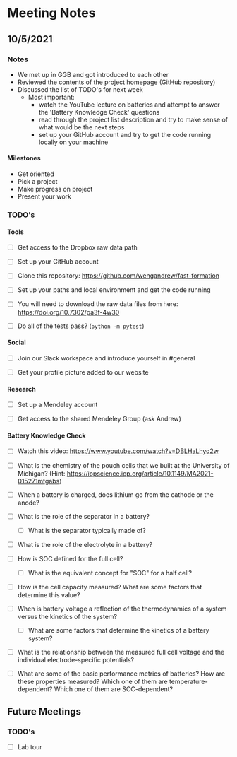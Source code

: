 # Meeting Notes

## 10/5/2021

### Notes

- We met up in GGB and got introduced to each other
- Reviewed the contents of the project homepage (GitHub repository)
- Discussed the list of TODO's for next week
  - Most important:
    - watch the YouTube lecture on batteries and attempt to answer the 'Battery Knowledge Check' questions
    - read through the project list description and try to make sense of what would be the next steps
    - set up your GitHub account and try to get the code running locally on your machine

#### Milestones

- Get oriented
- Pick a project
- Make progress on project
- Present your work


### TODO's

#### Tools

- [ ] Get access to the Dropbox raw data path 
- [ ] Set up your GitHub account 
- [ ] Clone this repository: https://github.com/wengandrew/fast-formation 
- [ ] Set up your paths and local environment and get the code running 
- [ ] You will need to download the raw data files from here: https://doi.org/10.7302/pa3f-4w30
- [ ] Do all of the tests pass? (`python -m pytest`)


#### Social

- [ ] Join our Slack workspace and introduce yourself in #general 
- [ ] Get your profile picture added to our website


#### Research

- [ ] Set up a Mendeley account 
- [ ] Get access to the shared Mendeley Group (ask Andrew)


#### Battery Knowledge Check

- [ ] Watch this video: https://www.youtube.com/watch?v=DBLHaLhyo2w

- [ ] What is the chemistry of the pouch cells that we built at the University of
    Michigan? (Hint:
    https://iopscience.iop.org/article/10.1149/MA2021-015271mtgabs)

- [ ] When a battery is charged, does lithium go from the cathode or the anode?

- [ ] What is the role of the separator in a battery? 
  - [ ] What is the separator typically made of?

- [ ] What is the role of the electrolyte in a battery?

- [ ] How is SOC defined for the full cell? 
  - [ ] What is the equivalent concept for "SOC" for a half cell?

- [ ] How is the cell capacity measured? What are some factors that determine this
value?

- [ ] When is battery voltage a reflection of the thermodynamics of a system
   versus the kinetics of the system? 
  - [ ] What are some factors that determine the kinetics of a battery system?

- [ ] What is the relationship between the measured full cell voltage and the
individual electrode-specific potentials?

- [ ] What are some of the basic performance metrics of batteries? How are these
properties measured? Which one of them are temperature-dependent? Which one of
them are SOC-dependent?


## Future Meetings

### TODO's

- [ ] Lab tour
